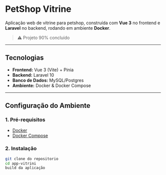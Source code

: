 # PetShop Vitrine  

Aplicação web de vitrine para petshop, construída com **Vue 3** no frontend e **Laravel** no backend, rodando em ambiente **Docker**.  

> ⚠️ Projeto 90% concluído

---

## Tecnologias  

- **Frontend:** Vue 3 (Vite) + Pinia
- **Backend:** Laravel 10
- **Banco de Dados:** MySQL/Postgres
- **Ambiente:** Docker & Docker Compose  

---

## Configuração do Ambiente  

### 1. Pré-requisitos  

- [Docker](https://docs.docker.com/get-docker/)  
- [Docker Compose](https://docs.docker.com/compose/)  

### 2. Instalação 

```bash
git clone do repositorio
cd app-vitrini
build da aplicação
